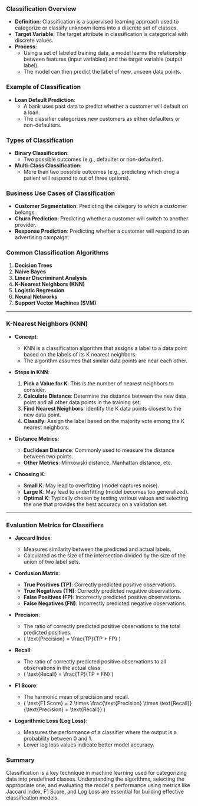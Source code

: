 ### **Classification Overview**
- **Definition**: Classification is a supervised learning approach used to categorize or classify unknown items into a discrete set of classes.
- **Target Variable**: The target attribute in classification is categorical with discrete values.
- **Process**: 
  - Using a set of labeled training data, a model learns the relationship between features (input variables) and the target variable (output label).
  - The model can then predict the label of new, unseen data points.

### **Example of Classification**
- **Loan Default Prediction**: 
  - A bank uses past data to predict whether a customer will default on a loan.
  - The classifier categorizes new customers as either defaulters or non-defaulters.

### **Types of Classification**
- **Binary Classification**: 
  - Two possible outcomes (e.g., defaulter or non-defaulter).
- **Multi-Class Classification**: 
  - More than two possible outcomes (e.g., predicting which drug a patient will respond to out of three options).

### **Business Use Cases of Classification**
- **Customer Segmentation**: Predicting the category to which a customer belongs.
- **Churn Prediction**: Predicting whether a customer will switch to another provider.
- **Response Prediction**: Predicting whether a customer will respond to an advertising campaign.

### **Common Classification Algorithms**
1. **Decision Trees**
2. **Naive Bayes**
3. **Linear Discriminant Analysis**
4. **K-Nearest Neighbors (KNN)**
5. **Logistic Regression**
6. **Neural Networks**
7. **Support Vector Machines (SVM)**

---

### **K-Nearest Neighbors (KNN)**
- **Concept**: 
  - KNN is a classification algorithm that assigns a label to a data point based on the labels of its K nearest neighbors.
  - The algorithm assumes that similar data points are near each other.
  
- **Steps in KNN**:
  1. **Pick a Value for K**: This is the number of nearest neighbors to consider.
  2. **Calculate Distance**: Determine the distance between the new data point and all other data points in the training set.
  3. **Find Nearest Neighbors**: Identify the K data points closest to the new data point.
  4. **Classify**: Assign the label based on the majority vote among the K nearest neighbors.

- **Distance Metrics**: 
  - **Euclidean Distance**: Commonly used to measure the distance between two points.
  - **Other Metrics**: Minkowski distance, Manhattan distance, etc.

- **Choosing K**: 
  - **Small K**: May lead to overfitting (model captures noise).
  - **Large K**: May lead to underfitting (model becomes too generalized).
  - **Optimal K**: Typically chosen by testing various values and selecting the one that provides the best accuracy on a validation set.

---

### **Evaluation Metrics for Classifiers**
- **Jaccard Index**:
  - Measures similarity between the predicted and actual labels.
  - Calculated as the size of the intersection divided by the size of the union of two label sets.

- **Confusion Matrix**:
  - **True Positives (TP)**: Correctly predicted positive observations.
  - **True Negatives (TN)**: Correctly predicted negative observations.
  - **False Positives (FP)**: Incorrectly predicted positive observations.
  - **False Negatives (FN)**: Incorrectly predicted negative observations.

- **Precision**: 
  - The ratio of correctly predicted positive observations to the total predicted positives.
  - \( \text{Precision} = \frac{TP}{TP + FP} \)

- **Recall**: 
  - The ratio of correctly predicted positive observations to all observations in the actual class.
  - \( \text{Recall} = \frac{TP}{TP + FN} \)

- **F1 Score**:
  - The harmonic mean of precision and recall.
  - \( \text{F1 Score} = 2 \times \frac{\text{Precision} \times \text{Recall}}{\text{Precision} + \text{Recall}} \)

- **Logarithmic Loss (Log Loss)**:
  - Measures the performance of a classifier where the output is a probability between 0 and 1.
  - Lower log loss values indicate better model accuracy.

### **Summary**
Classification is a key technique in machine learning used for categorizing data into predefined classes. Understanding the algorithms, selecting the appropriate one, and evaluating the model's performance using metrics like Jaccard Index, F1 Score, and Log Loss are essential for building effective classification models.